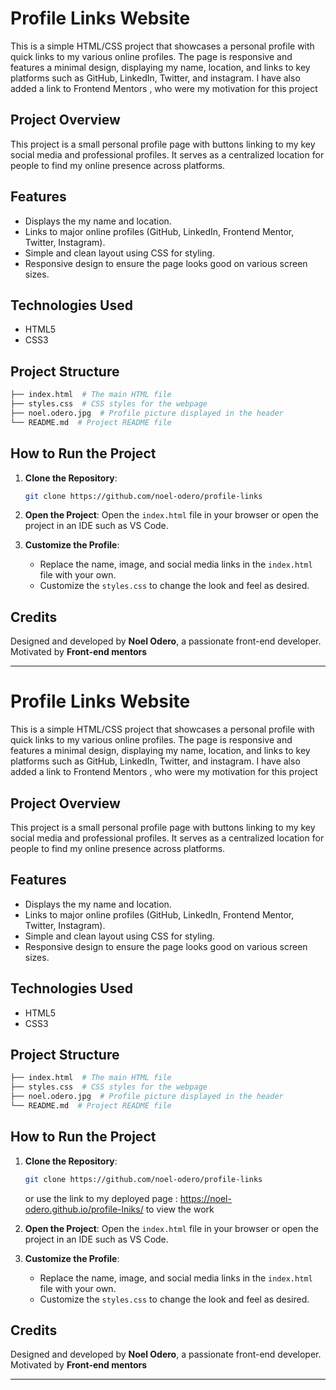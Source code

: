 # Profile Links Website

This is a simple HTML/CSS project that showcases a personal profile with quick links to my various online profiles. The page is responsive and features a minimal design, displaying my name, location, and links to key platforms such as GitHub, LinkedIn, Twitter, and instagram.
I have also added a link to Frontend Mentors , who were my motivation for this project

## Project Overview

This project is a small personal profile page with buttons linking to my key social media and professional profiles. It serves as a centralized location for people to find my online presence across platforms.

## Features

- Displays the my name and location.
- Links to major online profiles (GitHub, LinkedIn, Frontend Mentor, Twitter, Instagram).
- Simple and clean layout using CSS for styling.
- Responsive design to ensure the page looks good on various screen sizes.

## Technologies Used

- HTML5
- CSS3

## Project Structure

```bash
├── index.html  # The main HTML file
├── styles.css  # CSS styles for the webpage
├── noel.odero.jpg  # Profile picture displayed in the header
└── README.md  # Project README file
```

## How to Run the Project

1. **Clone the Repository**:
   ```bash
   git clone https://github.com/noel-odero/profile-links
   ```


2. **Open the Project**:
   Open the `index.html` file in your browser or open the project in an IDE such as VS Code.

3. **Customize the Profile**:
   - Replace the name, image, and social media links in the `index.html` file with your own.
   - Customize the `styles.css` to change the look and feel as desired.


## Credits

Designed and developed by **Noel Odero**, a passionate front-end developer.
Motivated by **Front-end mentors**

---

# Profile Links Website

This is a simple HTML/CSS project that showcases a personal profile with quick links to my various online profiles. The page is responsive and features a minimal design, displaying my name, location, and links to key platforms such as GitHub, LinkedIn, Twitter, and instagram.
I have also added a link to Frontend Mentors , who were my motivation for this project

## Project Overview

This project is a small personal profile page with buttons linking to my key social media and professional profiles. It serves as a centralized location for people to find my online presence across platforms.

## Features

- Displays the my name and location.
- Links to major online profiles (GitHub, LinkedIn, Frontend Mentor, Twitter, Instagram).
- Simple and clean layout using CSS for styling.
- Responsive design to ensure the page looks good on various screen sizes.

## Technologies Used

- HTML5
- CSS3

## Project Structure

```bash
├── index.html  # The main HTML file
├── styles.css  # CSS styles for the webpage
├── noel.odero.jpg  # Profile picture displayed in the header
└── README.md  # Project README file
```

## How to Run the Project

1. **Clone the Repository**:
   ```bash
   git clone https://github.com/noel-odero/profile-links
   ```
   or use the link to my deployed page : https://noel-odero.github.io/profile-lniks/ to view the work

2. **Open the Project**:
   Open the `index.html` file in your browser or open the project in an IDE such as VS Code.

3. **Customize the Profile**:
   - Replace the name, image, and social media links in the `index.html` file with your own.
   - Customize the `styles.css` to change the look and feel as desired.


## Credits

Designed and developed by **Noel Odero**, a passionate front-end developer.
Motivated by **Front-end mentors**

---

